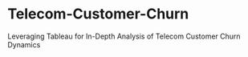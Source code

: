 # Telecom-Customer-Churn
Leveraging Tableau for In-Depth Analysis of Telecom Customer Churn Dynamics
